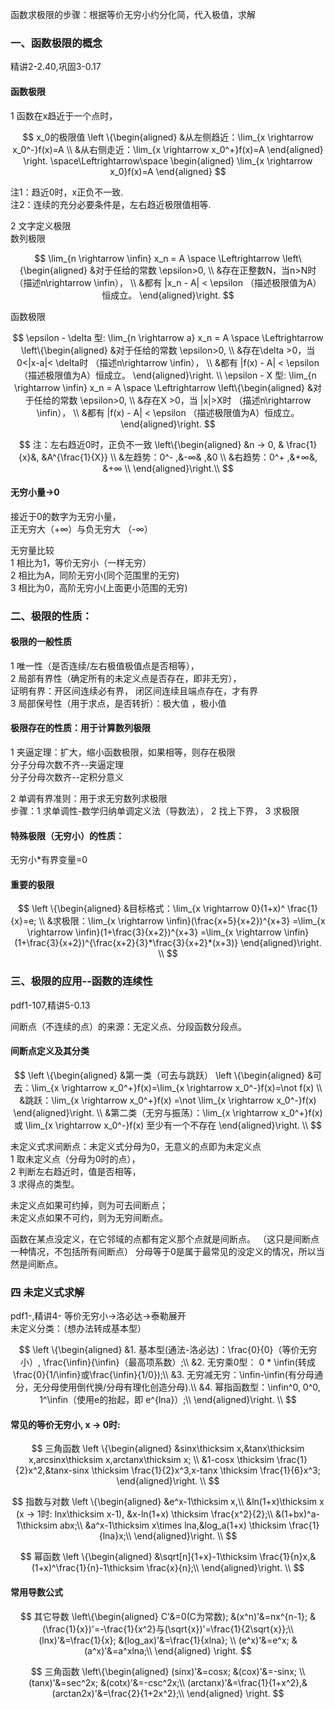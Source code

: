 函数求极限的步骤：根据等价无穷小约分化简，代入极值，求解

### 一、函数极限的概念
精讲2-2.40,巩固3-0.17
#### 函数极限
1 函数在x趋近于一个点时，

$$
x_0的极限值
\left
\{\begin{aligned}
&从左侧趋近：\lim_{x \rightarrow x_0^-}f(x)=A  \\
&从右侧走近：\lim_{x \rightarrow x_0^+}f(x)=A
\end{aligned} \right.
\space\Leftrightarrow\space
\begin{aligned}
\lim_{x \rightarrow x_0}f(x)=A
\end{aligned}
$$

注1：趋近0时，x正负不一致.  
注2：连续的充分必要条件是，左右趋近极限值相等.

2 文字定义极限  
数列极限

$$
 \lim_{n \rightarrow \infin} x_n = A \space \Leftrightarrow 
\left\{\begin{aligned}
&对于任给的常数 \epsilon>0, \\
&存在正整数N，当n>N时 （描述n\rightarrow \infin）， \\
&都有 |x_n - A| < \epsilon （描述极限值为A）恒成立。
\end{aligned}\right.
$$

函数极限

$$
\epsilon - \delta 型: \lim_{n \rightarrow a} x_n = A \space \Leftrightarrow 
\left\{\begin{aligned}
&对于任给的常数 \epsilon>0, \\
&存在\delta >0，当 0<|x-a|< \delta时 （描述n\rightarrow \infin）， \\
&都有 |f(x) - A| < \epsilon （描述极限值为A）恒成立。
\end{aligned}\right. \\
\epsilon - X 型: \lim_{n \rightarrow \infin} x_n = A \space \Leftrightarrow 
\left\{\begin{aligned}
&对于任给的常数 \epsilon>0, \\
&存在X >0，当 |x|>X时 （描述n\rightarrow \infin）， \\
&都有 |f(x) - A| < \epsilon （描述极限值为A）恒成立。
\end{aligned}\right.
$$

$$
注：左右趋近0时，正负不一致
\left\{\begin{aligned}
&n → 0, & \frac{1}{x}&,  &A^{\frac{1}{X}} \\
&左趋势：0^- ,&-∞& ,&0 \\
&右趋势：0^+ ,&+∞&,  &+∞ \\
\end{aligned}\right.\\
$$

#### 无穷小量->0
接近于0的数字为无穷小量，  
正无穷大（+∞）与负无穷大 （-∞） 

无穷量比较  
1 相比为1，等价无穷小（一样无穷）  
2 相比为A，同阶无穷小(同个范围里的无穷)  
3 相比为0，高阶无穷小(上面更小范围的无穷)    



### 二、极限的性质：
#### 极限的一般性质
1 唯一性（是否连续/左右极值极值点是否相等），  
2 局部有界性（确定所有的未定义点是否存在，即非无穷），   
证明有界：开区间连续必有界， 闭区间连续且端点存在，才有界   
3 局部保号性（用于求点，是否转折）：极大值 ，极小值 

#### 极限存在的性质：用于计算数列极限
  
1 夹逼定理：扩大，缩小函数极限，如果相等，则存在极限   
分子分母次数不齐--夹逼定理  
分子分母次数齐--定积分意义

2 单调有界准则：用于求无穷数列求极限  
步骤：1 求单调性-数学归纳单调定义法（导数法）， 2 找上下界， 3 求极限

#### 特殊极限（无穷小）的性质：
无穷小*有界变量=0    

#### 重要的极限
$$
\left
\{\begin{aligned}
&目标格式：\lim_{x \rightarrow 0}(1+x)^ \frac{1}{x}=e; \\
&求极限：\lim_{x \rightarrow \infin}(\frac{x+5}{x+2})^{x+3}
=\lim_{x \rightarrow \infin}(1+\frac{3}{x+2})^{x+3}
=\lim_{x \rightarrow \infin}(1+\frac{3}{x+2})^{\frac{x+2}{3}*\frac{3}{x+2}*(x+3)}
\end{aligned}\right. \\
$$

### 三、极限的应用--函数的连续性
pdf1-107,精讲5-0.13

间断点（不连续的点）的来源：无定义点、分段函数分段点。

#### 间断点定义及其分类

$$
\left
\{\begin{aligned}
&第一类（可去与跳跃）
\left
\{\begin{aligned}
&可去：\lim_{x \rightarrow x_0^+}f(x)=\lim_{x \rightarrow x_0^-}f(x)=\not f(x) \\
&跳跃：\lim_{x \rightarrow x_0^+}f(x) =\not \lim_{x \rightarrow x_0^-}f(x)
\end{aligned}\right. \\
&第二类（无穷与振荡）：\lim_{x \rightarrow x_0^+}f(x) 或 \lim_{x \rightarrow x_0^-}f(x) 至少有一个不存在
\end{aligned}\right. \\
$$

未定义式求间断点：未定义式分母为0，无意义的点即为未定义点    
1 取未定义点（分母为0时的点），  
2 判断左右趋近时，值是否相等，  
3 求得点的类型。  
  
未定义点如果可约掉，则为可去间断点；  
未定义点如果不可约，则为无穷间断点。  

函数在某点没定义，在它邻域的点都有定义那个点就是间断点。
（这只是间断点一种情况，不包括所有间断点）
分母等于0是属于最常见的没定义的情况，所以当然是间断点。

### 四 未定义式求解
pdf1-,精讲4-
等价无穷小->洛必达->泰勒展开  
未定义分类：（想办法转成基本型）

$$
\left
\{\begin{aligned}
&1. 基本型(通法-洛必达)：\frac{0}{0}（等价无穷小）, \frac{\infin}{\infin}（最高项系数）;\\
&2. 无穷乘0型： 0 * \infin(转成\frac{0}{1/\infin}或\frac{\infin}{1/0});\\
&3. 无穷减无穷：\infin-\infin(有分母通分，无分母使用倒代换/分母有理化创造分母).\\
&4. 幂指函数型：\infin^0, 0^0, 1^\infin（使用e的抬起，即 e^{lna}）;\\
\end{aligned}\right. \\
$$

#### 常见的等价无穷小, x → 0时:

$$
三角函数
\left
\{\begin{aligned}
&sinx\thicksim x,&tanx\thicksim x,arcsinx\thicksim x,arctanx\thicksim x;  \\
&1-cosx \thicksim \frac{1}{2}x^2,&tanx-sinx \thicksim \frac{1}{2}x^3,x-tanx \thicksim \frac{1}{6}x^3;
\end{aligned}\right. \\
$$

$$
指数与对数
\left
\{\begin{aligned}
&e^x-1\thicksim x,\\
&ln(1+x)\thicksim x (x → 1时: lnx\thicksim x-1), &x-ln(1+x) \thicksim \frac{x^2}{2};\\
&(1+bx)^a-1\thicksim abx;\\
&a^x-1\thicksim x\times lna,&log_a(1+x) \thicksim \frac{1}{lna}x;\\
\end{aligned}\right. \\
$$

$$
幂函数
\left
\{\begin{aligned}
&\sqrt[n]{1+x}-1\thicksim \frac{1}{n}x,&(1+x)^\frac{1}{n}-1\thicksim \frac{x}{n};\\
\end{aligned}\right. \\
$$

#### 常用导数公式

$$
其它导数
\left\{\begin{aligned}
C'&=0(C为常数); &(x^n)'&=nx^{n-1}; &(\frac{1}{x})'=-\frac{1}{x^2}与(\sqrt{x})'=\frac{1}{2\sqrt{x}};\\
(lnx)'&=\frac{1}{x}; &(log_ax)'&=\frac{1}{xlna};  \\
(e^x)'&=e^x; &(a^x)'&=a^xlna;\\
\end{aligned}
\right.
$$

$$
三角函数 
\left\{\begin{aligned}
(sinx)'&=cosx; &(cox)'&=-sinx; \\
(tanx)'&=sec^2x; &(cotx)'&=-csc^2x;\\
(arctanx)'&=\frac{1}{1+x^2},&(arctan2x)'&=\frac{2}{1+2x^2};\\
\end{aligned}
\right.
$$


